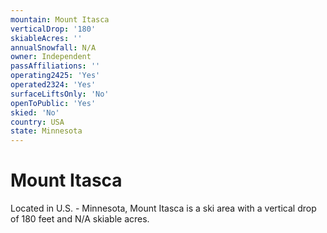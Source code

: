```yaml
---
mountain: Mount Itasca
verticalDrop: '180'
skiableAcres: ''
annualSnowfall: N/A
owner: Independent
passAffiliations: ''
operating2425: 'Yes'
operated2324: 'Yes'
surfaceLiftsOnly: 'No'
openToPublic: 'Yes'
skied: 'No'
country: USA
state: Minnesota
---
```


# Mount Itasca

Located in U.S. - Minnesota, Mount Itasca is a ski area with a vertical drop of 180 feet and N/A skiable acres.
